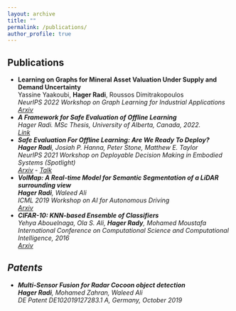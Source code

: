 ```yaml
---
layout: archive
title: ""
permalink: /publications/
author_profile: true
---
```

## Publications

* **Learning on Graphs for Mineral Asset Valuation Under Supply and Demand Uncertainty** <br/>
Yassine Yaakoubi, **Hager Radi**, Roussos Dimitrakopoulos <br/>
<em>NeurIPS 2022 Workshop on Graph Learning for Industrial Applications <em/> <br/>
[Arxiv](https://arxiv.org/abs/2212.03865)
* **A Framework for Safe Evaluation of Offline Learning** <br/>
Hager Radi. *MSc Thesis, University of Alberta, Canada, 2022*. <br/>
[Link](https://era.library.ualberta.ca/items/3d671f96-67ea-4faf-adb8-288c5ef1bfbf) <br/>
* **Safe Evaluation For Offline Learning: Are We Ready To Deploy?** <br/>
**Hager Radi**, Josiah P. Hanna, Peter Stone, Matthew E. Taylor <br/>
<em> NeurIPS 2021 Workshop on Deployable Decision Making in Embodied Systems (Spotlight) <em/> <br/>
[Arxiv](https://arxiv.org/abs/2212.08302) - [Talk](https://youtu.be/KN7j9i--wKQ)
* **VolMap: A Real-time Model for Semantic Segmentation of a LiDAR surrounding view** <br/>
**Hager Radi**, Waleed Ali <br/>
<em> ICML 2019 Workshop on AI for Autonomous Driving <em/> <br/>
[Arxiv](https://arxiv.org/abs/1906.11873)
* **CIFAR-10: KNN-based Ensemble of Classifiers** <br/>
Yehya Abouelnaga, Ola S. Ali, **Hager Rady**, Mohamed Moustafa <br/>
<em> International Conference on Computational Science and Computational Intelligence, 2016 <em/> <br/>
[Arxiv](https://arxiv.org/abs/1611.04905)


## Patents
* **Multi-Sensor Fusion for Radar Cocoon object detection** <br/>
**Hager Radi**, Mohamed Zahran, Waleed Ali <br/>
DE Patent DE102019127283.1 A, Germany, October 2019 
